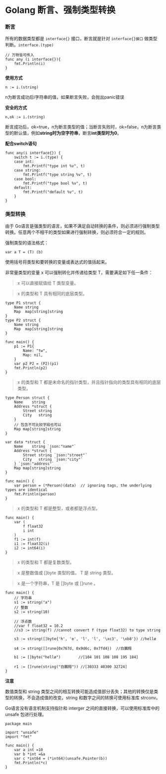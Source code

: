 # Golang 断言、强制类型转换

### 断言

所有的数据类型都是 `interface{}` 接口，断言就是针对 `interface{}接口` 做类型判断。`interface.(type)`

```
// 万物皆可传入
func any (i interface{}){
	fmt.Println(i)
}
```
**使用方式**
```
n := i.(string)
```
n为断言成功后i字符串的值，如果断言失败，会抛出panic错误

**安全的方式**
```
n,ok := i.(string)
```
断言成功后，ok=true，n为断言类型的值；当断言失败时，ok=false，n为断言类型的默认值，例如**string时为空字符串**，断言**int类型时为0**。

**配合switch语句**
```
func any(i interface{}) {
    switch t := i.(type) {
    case int:
    	fmt.Printf("type int %v", t)
    case string:
    	fmt.Printf("type string %v", t)
    case bool:
    	fmt.Printf("type bool %v", t)
    default:
    	fmt.Printf("default %v", t)
    }
}
```

### 类型转换

由于 Go语言是强类型的语言，如果不满足自动转换的条件，则必须进行强制类型转换。任意两个不相干的类型如果进行强制转换，则必须符合一定的规则。

强制类型的语法格式：
```
var a T = (T) (b)
```
使用括号将类型和要转换的变量或表达式的值括起来。

非常量类型的变量 x 可以强制转化并传递给类型 T，需要满足如下任一条件：

> x 可以直接赋值给 T 类型变量。

> x 的类型和 T 具有相同的底层类型。

```
type P1 struct {
    Name string
    Map  map[string]string
}
type P2 struct {
    Name string
    Map  map[string]string
}

func main() {
    p1 := P1{
        Name: "tw",
        Map: nil,
    }
    var p2 P2 = (P2)(p1)
    fmt.Println(p2)
}
```

> x 的类型和 T 都是未命名的指针类型，并且指针指向的类型具有相同的底层类型。

```
type Person struct {
    Name    string
    Address *struct {
    	Street string
    	City   string
    }
    // 包含不可比较字段也可以
    Map map[string]string
}

var data *struct {
    Name    string `json:"name"`
    Address *struct {
    	Street string `json:"street"`
    	City   string `json:"city"`
    } `json:"address"`
    Map map[string]string
}

func main() {
    var person = (*Person)(data)  // ignoring tags, the underlying types are identical
    fmt.Println(person)
}
```

> x 的类型和 T 都是整型，或者都是浮点型。

```
func main() {
    var (
    	f float32
    	i int   
    )
    f1 := int(f)
    i1 := float32(i)
    i2 := int64(i)
}
```

> x 的类型和 T 都是复数类型。

> x 是整数值或 []byte 类型的值， T 是 string 类型。

> x 是一个字符串，T 是 []byte 或 []rune 。

```
func main() {
    // 字符串
    s1 := string("a")
    // 整数
    s2 := string(10)

    // 浮点数
    //var f float32 = 10.2
    //s3 := string(f) //cannot convert f (type float32) to type string

    s3 := string([]byte{'h', 'e', 'l', 'l', '\xc3', '\xb8'}) //hellø

    s4 := string([]rune{0x767d, 0x9d6c, 0x7fd4})  //白鵬翔

    b1 := []byte("hellø")        //[104 101 108 108 195 184]

    r1 := []rune(string("白鵬翔")) //[30333 40300 32724]
}
```

**注意**

数值类型和 string 类型之间的相互转换可能造成值部分丢失；其他的转换仅是类型的转换，不会造成值的改变。string 和数字之间的转换可使用标准库 strconv。

Go语言没有语言机制支持指针和 interger 之间的直接转换，可以使用标准库中的 unsafe 包进行处理。

```
package main

import "unsafe"
import "fmt"

func main() {
    var a int =10
    var b *int =&a
    var c *int64 = (*int64)(unsafe.Pointer(b))
    fmt.Println(*c)
}
```
